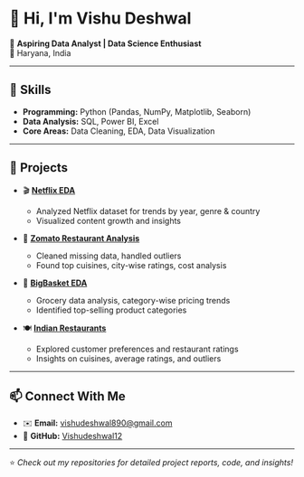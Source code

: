 # 👋 Hi, I'm Vishu Deshwal  

🎯 **Aspiring Data Analyst | Data Science Enthusiast**  
📍 Haryana, India  

---

## 🚀 Skills
- **Programming:** Python (Pandas, NumPy, Matplotlib, Seaborn)  
- **Data Analysis:** SQL, Power BI, Excel  
- **Core Areas:** Data Cleaning, EDA, Data Visualization  

---

## 📂 Projects

- 🎬 **[Netflix EDA](https://github.com/Vishudeshwal12/Netflix)**  
  - Analyzed Netflix dataset for trends by year, genre & country  
  - Visualized content growth and insights  

- 🍴 **[Zomato Restaurant Analysis](https://github.com/Vishudeshwal12/Zomato)**  
  - Cleaned missing data, handled outliers  
  - Found top cuisines, city-wise ratings, cost analysis  

- 🛒 **[BigBasket EDA](https://github.com/Vishudeshwal12/BigBasket)**  
  - Grocery data analysis, category-wise pricing trends  
  - Identified top-selling product categories  

- 🍽️ **[Indian Restaurants](https://github.com/Vishudeshwal12/Indian-Restaurants)**  
  - Explored customer preferences and restaurant ratings  
  - Insights on cuisines, average ratings, and outliers  

---

## 📫 Connect With Me
- ✉️ **Email:** vishudeshwal890@gmail.com  
- 🐙 **GitHub:** [Vishudeshwal12](https://github.com/Vishudeshwal12)  

---

⭐ *Check out my repositories for detailed project reports, code, and insights!*
